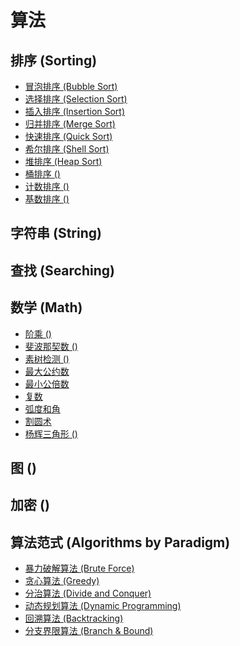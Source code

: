 



# 算法



## 排序 (Sorting)

* [冒泡排序 (Bubble Sort)](./sorting/bubble-sort/README.md)
* [选择排序 (Selection Sort)](./sorting/selection-sort/README.md)
* [插入排序 (Insertion Sort)](./sorting/insertion-sort/README.md)
* [归并排序 (Merge Sort)](./sorting/merge-sort/README.md)
* [快速排序 (Quick Sort)](./sorting/quick-sort/README.md)
* [希尔排序 (Shell Sort)](./sorting/shell-sort/README.md)
* [堆排序 (Heap Sort)](./sorting/heap-sort/README.md)
* [桶排序 ()]()
* [计数排序 ()]()
* [基数排序 ()]()

## 字符串 (String)

## 查找 (Searching)

## 数学 (Math)

* [阶乘 ()]()
* [斐波那契数 ()]()
* [素树检测 ()]()
* [最大公约数]()
* [最小公倍数]()
* [复数]()
* [弧度和角]()
* [割圆术]()
* [杨辉三角形 ()]()


## 图 ()

## 加密 () 


## 算法范式 (Algorithms by Paradigm)

* [暴力破解算法 (Brute Force)]()
* [贪心算法 (Greedy)]()
* [分治算法 (Divide and Conquer)]()
* [动态规划算法 (Dynamic Programming)]()
* [回溯算法 (Backtracking)]()
* [分支界限算法 (Branch & Bound)]()